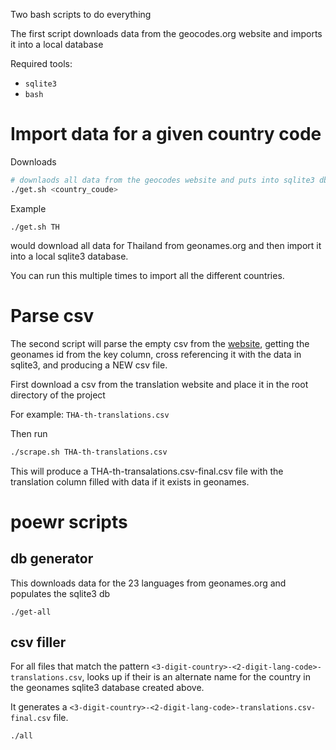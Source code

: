 Two bash scripts to do everything

The first script downloads data from the geocodes.org website and imports it into a local database

Required tools:
- `sqlite3`
- `bash`

# Import data for a given country code

Downloads
```sh
# downlaods all data from the geocodes website and puts into sqlite3 db
./get.sh <country_coude>
```

Example
```
./get.sh TH
```
would download all data for Thailand from geonames.org
and then import it into a local sqlite3 database. 

You can run this multiple times to import all the different countries. 


# Parse csv
The second script will parse the empty csv from the [website](https://translator-client-qa.taethni.com/), getting the geonames id
from the key column, cross referencing it with the data in sqlite3, and producing a NEW csv file. 

First download a csv from the translation website
and place it in the root directory of the project

For example: `THA-th-translations.csv`

Then run
```sh
./scrape.sh THA-th-translations.csv
```

This will produce a THA-th-transalations.csv-final.csv file
with the translation column filled with data if it exists in geonames. 

# poewr scripts

## db generator

This downloads data for the 23 languages from geonames.org and populates the sqlite3 db

```
./get-all
```

## csv filler

For all files that match the pattern `<3-digit-country>-<2-digit-lang-code>-translations.csv`,
looks up if their is an alternate name for the country in the geonames sqlite3 database created above. 

It generates a `<3-digit-country>-<2-digit-lang-code>-translations.csv-final.csv` file. 

```
./all
```
